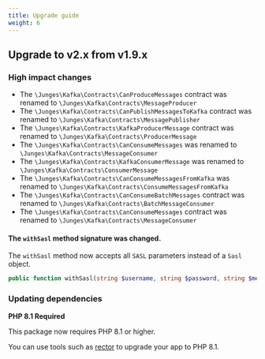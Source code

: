 ```yaml
---
title: Upgrade guide
weight: 6
---
```


## Upgrade to v2.x from v1.9.x

### High impact changes
 - The `\Junges\Kafka\Contracts\CanProduceMessages` contract was renamed to `\Junges\Kafka\Contracts\MessageProducer`
 - The `\Junges\Kafka\Contracts\CanPublishMessagesToKafka` contract was renamed to `\Junges\Kafka\Contracts\MessagePublisher`
- The `\Junges\Kafka\Contracts\KafkaProducerMessage` contract was renamed to `\Junges\Kafka\Contracts\ProducerMessage`
- The `\Junges\Kafka\Contracts\CanConsumeMessages` was renamed to `\Junges\Kafka\Contracts\MessageConsumer`
- The `\Junges\Kafka\Contracts\KafkaConsumerMessage` was renamed to `\Junges\Kafka\Contracts\ConsumerMessage`
- The `\Junges\Kafka\Contracts\CanConsumeMessagesFromKafka` was renamed to `\Junges\Kafka\Contracts\ConsumeMessagesFromKafka`
- The `\Junges\Kafka\Contracts\CanConsumeBatchMessages` contract was renamed to `\Junges\Kafka\Contracts\BatchMessageConsumer`
- The `\Junges\Kafka\Contracts\CanConsumeMessages` contract was renamed to `\Junges\Kafka\Contracts\MessageConsumer`

#### The `withSasl` method signature was changed.

The `withSasl` method now accepts all `SASL` parameters instead of a `Sasl` object.

```php
public function withSasl(string $username, string $password, string $mechanisms, string $securityProtocol = 'SASL_PLAINTEXT');
```

### Updating dependencies
**PHP 8.1 Required**

This package now requires PHP 8.1 or higher.

You can use tools such as [rector](https://github.com/rectorphp/rector) to upgrade your app to PHP 8.1.